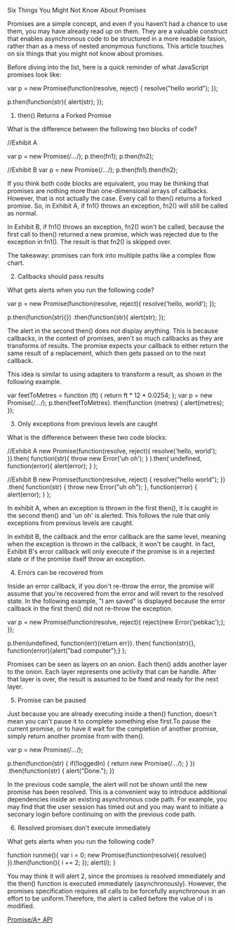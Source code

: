 Six Things You Might Not Know About Promises

Promises are a simple concept, and even if you haven’t had a chance to use them, you may have already read up on them. 
They are a valuable construct that enables asynchronous code to be structured in a more readable fasion, rather than 
as a mess of nested anonymous functions. This article touches on six things that you might not know about promises.

Before diving into the list, here is a quick reminder of what JavaScript promises look like:

var p = new Promise(function(resolve, reject) {
  resolve("hello world");
});

p.then(function(str){
  alert(str);
});

1. then() Returns a Forked Promise

What is the difference between the following two blocks of code?

//Exhibit A

var p = new Promise(/*...*/);
p.then(fn1);
p.then(fn2);

//Exhibit B
var p = new Promise(/*...*/);
p.then(fn1).then(fn2);

If you think both code blocks are equivalent, you may be thinking that promises are nothing more than one-dimensional
arrays of callbacks. However, that is not actually the case. Every call to then() returns a forked promise. So, in
Exhibit A, if fn1() throws an exception, fn2() will still be called as normal.

In Exhibit B, if fn1() throws an exception, fn2() won't be called, because the first call to then() returned a new
promise, which was rejected due to the exception in fn1(). The result is that fn2() is skipped over.

The takeaway: promises can fork into multiple paths like a complex flow chart.

2. Callbacks should pass results

What gets alerts when you run the following code?

var p = new Promise(function(resolve, reject){
  resolve('hello, world');
});

p.then(function(str){})
.then(function(str){
  alert(str);
});

The alert in the second then() does not display anything. This is because callbacks, in the context of promises, aren't
so much callbacks as they are transforms of results. The promise expects your callback to either return the same result
of a replacement, which then gets passed on to the next callback.

This idea is similar to using adapters to transform a result, as shown in the following example.

var feetToMetres = function	(ft)	{ return ft * 12 * 0.0254; };
var p = new Promise(/*...*/);
p.then(feetToMetres).
then(function	(metres)	{
  alert(metres);
});


3. Only exceptions from previous levels are caught

What is the difference between these two code blocks:

//Exhibit A
new Promise(function(resolve, reject){
  resolve('hello, world');
}).then(
  function(str){
    throw new Error('uh oh');
  }
).then(
  undefined, function(error){
    alert(error);
  }
);

//Exhibit B
new Promise(function(resolve, reject) {
  resolve("hello world");
})
.then(
  function(str) {
    throw new Error("uh oh");
  },
  function(error) {
    alert(error);
  }
);

In exhibit A, when an exception is thrown in the first then(), it is caught in the second then() and 'un oh' is alerted.
This follows the rule that only exceptions from previous levels are caught.

In exhibit B, the callback and the error callback are the same level, meaning when the exception is thrown in the callback,
it won't be caught. In fact, Exhibit B's error callback will only execute if the promise is in a rejected state or if the 
promise itself throw an exception.

4. Errors can be recovered from

Inside an error callback, if you don't re-throw the error, the promise will assume that you're recovered from the error
and will revert to the resolved state. In the following example, "I am saved" is displayed because the error callback in
the first then() did not re-throw the exception.

var p = new Promise(function(resolve, reject){
  reject(new Error('pebkac'););
});

p.then(undefined, 
  function(err){return err}).
then(
  function(str){}, 
  function(error){alert("bad computer");}
);

Promises can be seen as layers on an onion. Each then() adds another layer to the onion. Each layer represents one activity
that can be handle. After that layer is over, the result is assumed to be fixed and ready for the next layer.


5. Promise can be paused

Just because you are already executing inside a then() function, doesn't mean you can't pause it to complete something else 
first.To pause the current promise, or to have it wait for the completion of another promise, simply return another promise 
from with then().

var p = new Promise(/*...*/);
 
p.then(function(str) {
  if(!loggedIn) {
    return new Promise(/*...*/);
  }
})
.then(function(str) {
  alert("Done.");
})

In the previous code sample, the alert will not be shown until the new promise has been resolved. This is a convenient way 
to introduce additional dependencies inside an existing asynchronous code path. For example, you may find that the user 
session has timed out and you may want to initiate a seconary login before continuing on with the previous code path.


6. Resolved promises don't execute immediately

What gets alerts when you run the following code?

function runme(){
	 var i = 0;
	 new Promise(function(resolve){
		  resolve()
	 }).then(function(){
		  i += 2;
	 });
	 alert(i);
}

You may think it will alert 2, since the promises is resolved immediately and the then() function is executed immediately
(asynchronously). However, the promises specification requires all calls to be forcefully asynchronous in an effort to be 
uniform.Therefore, the alert is called before the value of i is modified.

<a href="https://github.com/promises-aplus/promises-spec/blob/master/implementations.md">Promise/A+ API</a>
